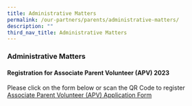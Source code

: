 ```yaml
---
title: Administrative Matters
permalink: /our-partners/parents/administrative-matters/
description: ""
third_nav_title: Administrative Matters
---
```

### **Administrative Matters**
#### **Registration for Associate Parent Volunteer (APV) 2023**

  
Please click on the form below or scan the QR Code to register  
[Associate Parent Volunteer (APV) Application Form](https://form.gov.sg/61e6499a860fdd0014a8ee99)
